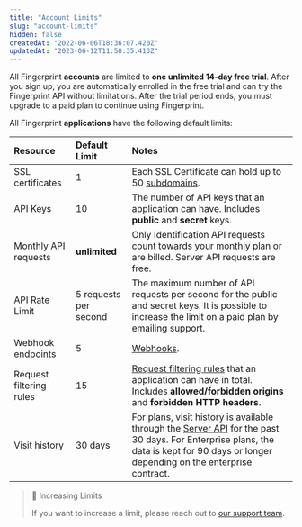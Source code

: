 ```yaml
---
title: "Account Limits"
slug: "account-limits"
hidden: false
createdAt: "2022-06-06T18:36:07.420Z"
updatedAt: "2023-06-12T11:58:35.413Z"
---
```

All  Fingerprint **accounts**  are limited to **one unlimited 14-day free trial**. After you sign up, you are automatically enrolled in the free trial and can try the Fingerprint API without limitations. After the trial period ends, you must upgrade to a paid plan to continue using Fingerprint. 

All Fingerprint **applications** have the following default limits:

| Resource                | Default Limit         | Notes                                                                                                                                                                                                                                |
| :---------------------- | :-------------------- | :----------------------------------------------------------------------------------------------------------------------------------------------------------------------------------------------------------------------------------- |
| SSL certificates        | 1                     | Each SSL Certificate can hold up to 50 [subdomains](doc:subdomain-integration).                                                                                                                                                      |
| API Keys                | 10                    | The number of API keys that an application can have. Includes **public** and **secret** keys.                                                                                                                                        |
| Monthly API requests    | **unlimited**         | Only Identification API requests count towards your monthly plan or are billed. Server API requests are free.                                                                                                                        |
| API Rate Limit          | 5 requests per second | The maximum number of API requests per second for the public and secret keys. It is possible to increase the limit on a paid plan by emailing support.                                                                               |
| Webhook endpoints       | 5                     | [Webhooks](doc:webhooks).                                                                                                                                                                                                            |
| Request filtering rules | 15                    | [Request filtering rules](doc:request-filtering) that an application can have in total. Includes **allowed/forbidden origins** and **forbidden HTTP headers**.                                                                       |
| Visit history           | 30 days               | For plans, visit history is available through the [Server API](https://dev.fingerprint.com/docs/server-api) for the past 30 days. For Enterprise plans, the data is kept for 90 days or longer depending on the enterprise contract. |

> 📘 Increasing Limits
> 
> If you want to increase a limit, please reach out to [our support team](https://fingerprint.com/support/).